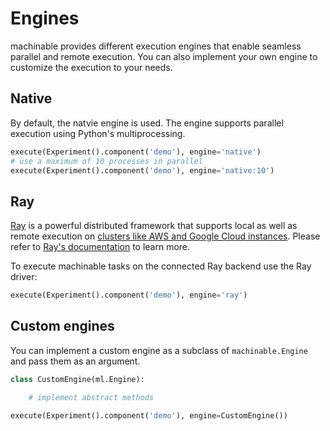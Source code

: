 # Engines

machinable provides different execution engines that enable seamless parallel and remote execution. You can also implement your own engine to customize the execution to your needs.

## Native

By default, the natvie engine is used. The engine supports parallel execution using Python's multiprocessing.

``` python
execute(Experiment().component('demo'), engine='native')
# use a maximum of 10 processes in parallel
execute(Experiment().component('demo'), engine='native:10')
```

## Ray

[Ray](https://github.com/ray-project/ray) is a powerful distributed framework that supports local as well as remote execution on [clusters like AWS and Google Cloud instances](https://ray.readthedocs.io/en/latest/autoscaling.html). Please refer to [Ray's documentation](https://ray.readthedocs.io) to learn more.

To execute machinable tasks on the connected Ray backend use the Ray driver:

``` python
execute(Experiment().component('demo'), engine='ray')
```

## Custom engines

You can implement a custom engine as a subclass of `machinable.Engine` and pass them as an argument.

``` python
class CustomEngine(ml.Engine):

    # implement abstract methods

execute(Experiment().component('demo'), engine=CustomEngine())
```